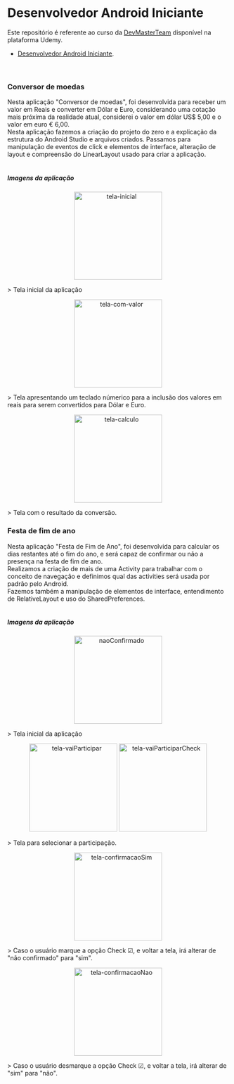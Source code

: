 # Desenvolvedor Android Iniciante

Este repositório é referente ao curso da [DevMasterTeam](http://devmasterteam.com) disponível na plataforma Udemy.
- [Desenvolvedor Android Iniciante](https://www.udemy.com/desenvolvedor-android-iniciante). <br><br><br>

### **Conversor de moedas**
Nesta aplicação "Conversor de moedas", foi desenvolvida para receber um valor em Reais e converter em Dólar e Euro, considerando uma cotação mais próxima da realidade atual, considerei o valor em dólar US$ 5,00 e o valor em euro € 6,00. <br>
Nesta aplicação fazemos a criação do projeto do zero e a explicação da estrutura do Android Studio e arquivos criados. Passamos para manipulação de eventos de click e elementos de interface, alteração de layout e compreensão do LinearLayout usado para criar a aplicação. <br><br>

##### **Imagens da aplicação**

<p align="center">
    <img src="./Imagens/ConversorMoedas/tela-inicial.png" width="200" title="tela-inicial">
</p>
> Tela inicial da aplicação

<p align="center">
    <img src="./Imagens/ConversorMoedas/tela-teclado-numerico.png" width="200" title="tela-com-valor">
</p>
> Tela apresentando um teclado númerico para a inclusão dos valores em reais para serem convertidos para Dólar e Euro.

<p align="center">
    <img src="./Imagens/ConversorMoedas/tela-calculo.png" width="200" title="tela-calculo">
</p>
> Tela com o resultado da conversão.


### **Festa de fim de ano**

Nesta aplicação "Festa de Fim de Ano", foi desenvolvida para calcular os dias restantes até o fim do ano, e será capaz de confirmar ou não a presença na festa de fim de ano. <br>
Realizamos a criação de mais de uma Activity para trabalhar com o conceito de navegação e definimos qual das activities será usada por padrão pelo Android. <br> 
Fazemos também a manipulação de elementos de interface, entendimento de RelativeLayout e uso do SharedPreferences.<br><br>

##### **Imagens da aplicação**
<p align="center">
    <img src="./Imagens/FestaFimDeAno/tela-naoConfirmado.png" width="200" title="naoConfirmado">
</p>
> Tela inicial da aplicação

<p align="center">
    <img src="./Imagens/FestaFimDeAno/tela-vaiParticipar.png" width="200" title="tela-vaiParticipar">
    <img src="./Imagens/FestaFimDeAno/tela-vaiParticiparCheck.png" width="200" title="tela-vaiParticiparCheck">
</p>
> Tela para selecionar a participação.

<p align="center">
    <img src="./Imagens/FestaFimDeAno/tela-confirmacaoSim.png" width="200" title="tela-confirmacaoSim">
</p>
> Caso o usuário marque a opção Check ☑, e voltar a tela, irá alterar de "não confirmado" para "sim".

<p align="center">
    <img src="./Imagens/FestaFimDeAno/tela-confirmacaoNao.png" width="200" title="tela-confirmacaoNao">
</p>
> Caso o usuário desmarque a opção Check ☑, e voltar a tela, irá alterar de "sim" para "não".

